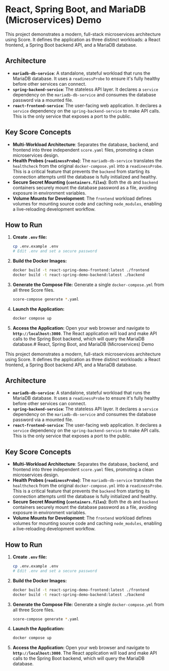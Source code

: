 # React, Spring Boot, and MariaDB (Microservices) Demo

This project demonstrates a modern, full-stack microservices architecture using Score. It defines the application as three distinct workloads: a React frontend, a Spring Boot backend API, and a MariaDB database.

## Architecture

*   **`mariadb-db-service`**: A standalone, stateful workload that runs the MariaDB database. It uses a `readinessProbe` to ensure it's fully healthy before other services can connect.
*   **`spring-backend-service`**: The stateless API layer. It declares a `service` dependency on the `mariadb-db-service` and consumes the database password via a mounted file.
*   **`react-frontend-service`**: The user-facing web application. It declares a `service` dependency on the `spring-backend-service` to make API calls. This is the only service that exposes a port to the public.

## Key Score Concepts

*   **Multi-Workload Architecture**: Separates the database, backend, and frontend into three independent `score.yaml` files, promoting a clean microservices design.
*   **Health Probes (`readinessProbe`)**: The `mariadb-db-service` translates the `healthcheck` from the original `docker-compose.yml` into a `readinessProbe`. This is a critical feature that prevents the `backend` from starting its connection attempts until the database is fully initialized and healthy.
*   **Secure Secret Mounting (`containers.files`)**: Both the `db` and `backend` containers securely mount the database password as a file, avoiding exposure in environment variables.
*   **Volume Mounts for Development**: The `frontend` workload defines volumes for mounting source code and caching `node_modules`, enabling a live-reloading development workflow.

## How to Run

1.  **Create `.env` file:**
    ```bash
    cp .env.example .env
    # Edit .env and set a secure password
    ```

2.  **Build the Docker Images:**
    ```bash
    docker build -t react-spring-demo-frontend:latest ./frontend
    docker build -t react-spring-demo-backend:latest ./backend
    ```

3.  **Generate the Compose File:**
    Generate a single `docker-compose.yml` from all three Score files.
    ```bash
    score-compose generate *.yaml
    ```

4.  **Launch the Application:**
    ```bash
    docker compose up
    ```

5.  **Access the Application:**
    Open your web browser and navigate to **`http://localhost:3000`**. The React application will load and make API calls to the Spring Boot backend, which will query the MariaDB database.# React, Spring Boot, and MariaDB (Microservices) Demo

This project demonstrates a modern, full-stack microservices architecture using Score. It defines the application as three distinct workloads: a React frontend, a Spring Boot backend API, and a MariaDB database.

## Architecture

*   **`mariadb-db-service`**: A standalone, stateful workload that runs the MariaDB database. It uses a `readinessProbe` to ensure it's fully healthy before other services can connect.
*   **`spring-backend-service`**: The stateless API layer. It declares a `service` dependency on the `mariadb-db-service` and consumes the database password via a mounted file.
*   **`react-frontend-service`**: The user-facing web application. It declares a `service` dependency on the `spring-backend-service` to make API calls. This is the only service that exposes a port to the public.

## Key Score Concepts

*   **Multi-Workload Architecture**: Separates the database, backend, and frontend into three independent `score.yaml` files, promoting a clean microservices design.
*   **Health Probes (`readinessProbe`)**: The `mariadb-db-service` translates the `healthcheck` from the original `docker-compose.yml` into a `readinessProbe`. This is a critical feature that prevents the `backend` from starting its connection attempts until the database is fully initialized and healthy.
*   **Secure Secret Mounting (`containers.files`)**: Both the `db` and `backend` containers securely mount the database password as a file, avoiding exposure in environment variables.
*   **Volume Mounts for Development**: The `frontend` workload defines volumes for mounting source code and caching `node_modules`, enabling a live-reloading development workflow.

## How to Run

1.  **Create `.env` file:**
    ```bash
    cp .env.example .env
    # Edit .env and set a secure password
    ```

2.  **Build the Docker Images:**
    ```bash
    docker build -t react-spring-demo-frontend:latest ./frontend
    docker build -t react-spring-demo-backend:latest ./backend
    ```

3.  **Generate the Compose File:**
    Generate a single `docker-compose.yml` from all three Score files.
    ```bash
    score-compose generate *.yaml
    ```

4.  **Launch the Application:**
    ```bash
    docker compose up
    ```

5.  **Access the Application:**
    Open your web browser and navigate to **`http://localhost:3000`**. The React application will load and make API calls to the Spring Boot backend, which will query the MariaDB database.